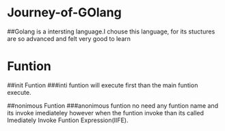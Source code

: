 # Journey-of-GOlang
##Golang is a intersting language.I chouse this language, for its stuctures are so advanced and felt very good to learn 


#   Funtion
##init Funtion
###inti funtion will execute first than the main funtion execute.

##nonimous Funtion
###anonimous funtion no need any funtion name and its invoke imediateley however when the funtion invoke than its called Imediately Invoke Funtion Expression(IIFE).